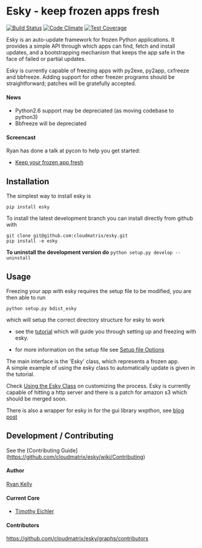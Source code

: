 
Esky  - keep frozen apps fresh
==============================


[![Build Status](https://travis-ci.org/cloudmatrix/esky.svg)](https://travis-ci.org/cloudmatrix/esky)
[![Code Climate](https://codeclimate.com/github/cloudmatrix/esky/badges/gpa.svg)](https://codeclimate.com/github/cloudmatrix/esky)
[![Test Coverage](https://codeclimate.com/github/cloudmatrix/esky/badges/coverage.svg)](https://codeclimate.com/github/cloudmatrix/esky/coverage)

Esky is an auto-update framework for frozen Python applications.  It provides
a simple API through which apps can find, fetch and install updates, and a
bootstrapping mechanism that keeps the app safe in the face of failed or
partial updates.

Esky is currently capable of freezing apps with py2exe, py2app, cxfreeze and
bbfreeze. Adding support for other freezer programs should be straightforward;
patches will be gratefully accepted.


#### News

 - Python2.6 support may be depreciated (as moving codebase to python3)
 - Bbfreeze will be depreciated

#### Screencast

Ryan has done a talk at pycon to help you get started:

* [Keep your frozen app fresh](http://pyvideo.org/video/470/pyconau-2010--esky--keep-your-frozen-apps-fresh)


Installation
------------

The simplest way to install esky is

`pip install esky`

To install the latest development branch you can install directly from github with

```
git clone git@github.com:cloudmatrix/esky.git
pip install -e esky
```

**To uninstall the development version do** `python setup.py develop --uninstall`


Usage
-----

Freezing your app with esky requires the setup file to be modified,
you are then able to run

`python setup.py bdist_esky`

which will setup the correct directory structure for esky to work

- see the [tutorial](https://github.com/cloudmatrix/esky/tree/master/tutorial) which will guide you through setting up and freezing with esky.

- for more information on the setup file
see [Setup file Options](https://github.com/cloudmatrix/esky/wiki/Setup-file-Options) 

The main interface is the 'Esky' class, which represents a frozen app.   
A simple example of using the esky class to automatically update is given
in the tutorial.

Check [Using the Esky Class](https://github.com/cloudmatrix/esky/wiki/Using-the-Esky-Class) on customizing the process.
Esky is currently capable of hitting a http server and there is a patch
for amazon s3 which should be merged soon.

There is also a wrapper for esky in for the gui library wxpthon, see [blog post](http://www.blog.pythonlibrary.org/2013/07/12/wxpython-updating-your-application-with-esky/) 

Development / Contributing
--------------------------

See the [Contributing Guide] (https://github.com/cloudmatrix/esky/wiki/Contributing)

#### Author

[Ryan Kelly](https://github.com/rfk)

#### Current Core

 - [Timothy Eichler](https://github.com/timeyyy)

#### Contributors

https://github.com/cloudmatrix/esky/graphs/contributors

